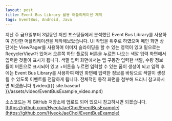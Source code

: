 ```yaml
---
layout: post
title: Event Bus Library 활용 어플리케이션 제작
tags: EventBus, Android, Java
---
```


지난 주 금요일부터 3일동안 저번 포스팅들에서 분석했던 Event Bus Library를 사용하여 간단한 어플리케이션을 제작해보았습니다. UI 작업을 위주로 하였으며 메인 화면 상단에는 ViewPager를 사용하여 이미지 슬라이딩을 할 수 있는 영역이 있고 밑으로는 RecyclerView가 있어서 오른쪽 하단 플로팅 버튼을 누르면 나오는 색깔 입력 화면에서 입력한 것들이 표시가 됩니다. 색깔 입력 화면에서는 앱 구동간 입력한 색깔, 수량 정보들이 버튼으로 표시되어 있고 +버튼을 누르면 입력할 수 있는 폼이 생성이 되고 입력 후에는 Event Bus Library를 사용하여 메인 화면에 입력한 정보를 바탕으로 색깔이 생성될 수 있도록 이벤트를 전달하게 됩니다.
전체적인 동작 화면을 첨부해 드리니 참고하시면 되겠습니다
![video]({{ site.baseurl }}/assets/video/EventBusExample_video.mp4)


소스코드는 제 GitHub 저장소에 업로드 되어 있으니 참고하시면 되겠습니다.[https://github.com/HyeokJaeChoi/EventBusExample](https://github.com/HyeokJaeChoi/EventBusExample)
